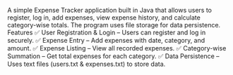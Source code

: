A simple Expense Tracker application built in Java that allows users to register, log in, add expenses, view expense history, and calculate category-wise totals. The program uses file storage for data persistence.
Features
✅ User Registration & Login – Users can register and log in securely.
✅ Expense Entry – Add expenses with date, category, and amount.
✅ Expense Listing – View all recorded expenses.
✅ Category-wise Summation – Get total expenses for each category.
✅ Data Persistence – Uses text files (users.txt & expenses.txt) to store data.
